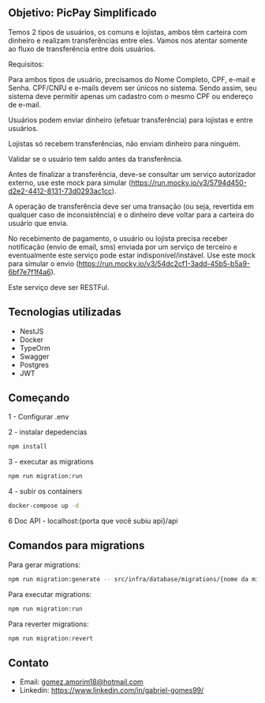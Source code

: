 ## Objetivo: PicPay Simplificado

Temos 2 tipos de usuários, os comuns e lojistas, ambos têm carteira com dinheiro e realizam transferências entre eles. Vamos nos atentar somente ao fluxo de transferência entre dois usuários.

Requisitos:

Para ambos tipos de usuário, precisamos do Nome Completo, CPF, e-mail e Senha. CPF/CNPJ e e-mails devem ser únicos no sistema. Sendo assim, seu sistema deve permitir apenas um cadastro com o mesmo CPF ou endereço de e-mail.

Usuários podem enviar dinheiro (efetuar transferência) para lojistas e entre usuários.

Lojistas só recebem transferências, não enviam dinheiro para ninguém.

Validar se o usuário tem saldo antes da transferência.

Antes de finalizar a transferência, deve-se consultar um serviço autorizador externo, use este mock para simular (https://run.mocky.io/v3/5794d450-d2e2-4412-8131-73d0293ac1cc).

A operação de transferência deve ser uma transação (ou seja, revertida em qualquer caso de inconsistência) e o dinheiro deve voltar para a carteira do usuário que envia.

No recebimento de pagamento, o usuário ou lojista precisa receber notificação (envio de email, sms) enviada por um serviço de terceiro e eventualmente este serviço pode estar indisponível/instável. Use este mock para simular o envio (https://run.mocky.io/v3/54dc2cf1-3add-45b5-b5a9-6bf7e7f1f4a6).

Este serviço deve ser RESTFul.


## Tecnologias utilizadas

- NestJS
- Docker 
- TypeOrm
- Swagger
- Postgres
- JWT
  

## Começando

1 - Configurar .env

2 - instalar depedencias

```bash
npm install
```

3 - executar as migrations

```bash
npm run migration:run
```

4 - subir os containers

```bash
docker-compose up -d
```

6 Doc API - localhost:{porta que você subiu api}/api

## Comandos para migrations

Para gerar migrations: 
```bash
npm run migration:generate -- src/infra/database/migrations/{nome da migration}
```
Para executar migrations: 
```bash
npm run migration:run
```
Para reverter migrations: 
```bash
npm run migration:revert
```

## Contato

- Email: gomez.amorim18@hotmail.com
- Linkedin: https://www.linkedin.com/in/gabriel-gomes99/
